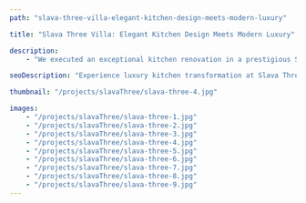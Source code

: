 ```yaml
---
path: "slava-three-villa-elegant-kitchen-design-meets-modern-luxury"

title: "Slava Three Villa: Elegant Kitchen Design Meets Modern Luxury"

description:
    - "We executed an exceptional kitchen renovation in a prestigious Slava Three villa, transforming the space into a masterpiece of modern design. Our team carefully curated every element to create a harmonious blend of sophisticated functionality and contemporary aesthetics. The renovation features state-of-the-art appliances, custom-crafted cabinetry, and an optimized layout that maximizes both efficiency and elegance. Premium materials and meticulous attention to detail elevate the kitchen's ambiance while significantly enhancing the property's value. The result is a stunning culinary space that perfectly balances luxury with practicality."

seoDescription: "Experience luxury kitchen transformation at Slava Three Villa. Custom cabinetry, premium finishes & smart layouts create the perfect blend of elegance & functionality. Our expert designers deliver sophisticated spaces with state-of-the-art appliances & modern aesthetics."

thumbnail: "/projects/slavaThree/slava-three-4.jpg"

images:
    - "/projects/slavaThree/slava-three-1.jpg"
    - "/projects/slavaThree/slava-three-2.jpg"
    - "/projects/slavaThree/slava-three-3.jpg"
    - "/projects/slavaThree/slava-three-4.jpg"
    - "/projects/slavaThree/slava-three-5.jpg"
    - "/projects/slavaThree/slava-three-6.jpg"
    - "/projects/slavaThree/slava-three-7.jpg"
    - "/projects/slavaThree/slava-three-8.jpg"
    - "/projects/slavaThree/slava-three-9.jpg"
---
```

